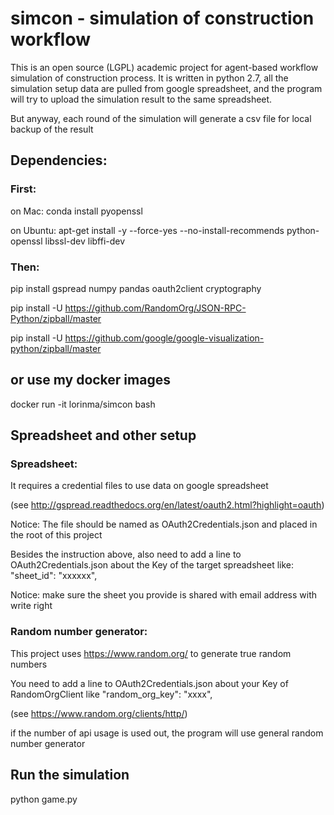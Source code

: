 # simcon - simulation of construction workflow
This is an open source (LGPL) academic project for agent-based workflow simulation of construction process.
It is written in python 2.7, all the simulation setup data are pulled from google spreadsheet, and the program will try to upload the simulation result to the same spreadsheet. 

But anyway, each round of the simulation will generate a csv file for local backup of the result

## Dependencies:

### First:
on Mac: conda install pyopenssl

on Ubuntu: apt-get install -y --force-yes --no-install-recommends python-openssl libssl-dev libffi-dev

### Then:
pip install gspread numpy pandas oauth2client cryptography

pip install -U https://github.com/RandomOrg/JSON-RPC-Python/zipball/master       

pip install -U https://github.com/google/google-visualization-python/zipball/master

## or use my docker images

docker run -it lorinma/simcon bash

## Spreadsheet and other setup
### Spreadsheet:
It requires a credential files to use data on google spreadsheet

(see http://gspread.readthedocs.org/en/latest/oauth2.html?highlight=oauth) 

Notice: The file should be named as OAuth2Credentials.json and placed in the root of this project

Besides the instruction above, also need to add a line to OAuth2Credentials.json about the Key of the target spreadsheet like: "sheet_id": "xxxxxx",

Notice: make sure the sheet you provide is shared with email address with write right
### Random number generator:
This project uses https://www.random.org/ to generate true random numbers

You need to add a line to OAuth2Credentials.json about your Key of RandomOrgClient like "random_org_key": "xxxx",

(see https://www.random.org/clients/http/) 

if the number of api usage is used out, the program will use general random number generator

## Run the simulation

python game.py
